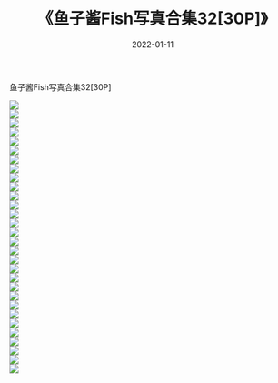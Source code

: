 ﻿---
layout: post
title:  《鱼子酱Fish写真合集32[30P]》
date:   2022-01-11
img: http://img.660000.xyz/Sharelink/性感/2022/鱼子酱Fish写真合集32[30P]/000.jpg
categories: [美女, 清纯, 唯美]
---

鱼子酱Fish写真合集32[30P]

  ![](http://img.660000.xyz/Sharelink/性感/2022/鱼子酱Fish写真合集32[30P]/001.jpg) <br> ![](http://img.660000.xyz/Sharelink/性感/2022/鱼子酱Fish写真合集32[30P]/002.jpg) <br> ![](http://img.660000.xyz/Sharelink/性感/2022/鱼子酱Fish写真合集32[30P]/003.jpg) <br> ![](http://img.660000.xyz/Sharelink/性感/2022/鱼子酱Fish写真合集32[30P]/004.jpg) <br> ![](http://img.660000.xyz/Sharelink/性感/2022/鱼子酱Fish写真合集32[30P]/005.jpg) <br> ![](http://img.660000.xyz/Sharelink/性感/2022/鱼子酱Fish写真合集32[30P]/006.jpg) <br> ![](http://img.660000.xyz/Sharelink/性感/2022/鱼子酱Fish写真合集32[30P]/007.jpg) <br> ![](http://img.660000.xyz/Sharelink/性感/2022/鱼子酱Fish写真合集32[30P]/008.jpg) <br> ![](http://img.660000.xyz/Sharelink/性感/2022/鱼子酱Fish写真合集32[30P]/009.jpg) <br> ![](http://img.660000.xyz/Sharelink/性感/2022/鱼子酱Fish写真合集32[30P]/010.jpg) <br> ![](http://img.660000.xyz/Sharelink/性感/2022/鱼子酱Fish写真合集32[30P]/011.jpg) <br> ![](http://img.660000.xyz/Sharelink/性感/2022/鱼子酱Fish写真合集32[30P]/012.jpg) <br> ![](http://img.660000.xyz/Sharelink/性感/2022/鱼子酱Fish写真合集32[30P]/013.jpg) <br> ![](http://img.660000.xyz/Sharelink/性感/2022/鱼子酱Fish写真合集32[30P]/014.jpg) <br> ![](http://img.660000.xyz/Sharelink/性感/2022/鱼子酱Fish写真合集32[30P]/015.jpg) <br> ![](http://img.660000.xyz/Sharelink/性感/2022/鱼子酱Fish写真合集32[30P]/016.jpg) <br> ![](http://img.660000.xyz/Sharelink/性感/2022/鱼子酱Fish写真合集32[30P]/017.jpg) <br> ![](http://img.660000.xyz/Sharelink/性感/2022/鱼子酱Fish写真合集32[30P]/018.jpg) <br> ![](http://img.660000.xyz/Sharelink/性感/2022/鱼子酱Fish写真合集32[30P]/019.jpg) <br> ![](http://img.660000.xyz/Sharelink/性感/2022/鱼子酱Fish写真合集32[30P]/020.jpg) <br> ![](http://img.660000.xyz/Sharelink/性感/2022/鱼子酱Fish写真合集32[30P]/021.jpg) <br> ![](http://img.660000.xyz/Sharelink/性感/2022/鱼子酱Fish写真合集32[30P]/022.jpg) <br> ![](http://img.660000.xyz/Sharelink/性感/2022/鱼子酱Fish写真合集32[30P]/023.jpg) <br> ![](http://img.660000.xyz/Sharelink/性感/2022/鱼子酱Fish写真合集32[30P]/024.jpg) <br> ![](http://img.660000.xyz/Sharelink/性感/2022/鱼子酱Fish写真合集32[30P]/025.jpg) <br> ![](http://img.660000.xyz/Sharelink/性感/2022/鱼子酱Fish写真合集32[30P]/026.jpg) <br> ![](http://img.660000.xyz/Sharelink/性感/2022/鱼子酱Fish写真合集32[30P]/027.jpg) <br> ![](http://img.660000.xyz/Sharelink/性感/2022/鱼子酱Fish写真合集32[30P]/028.jpg) <br> ![](http://img.660000.xyz/Sharelink/性感/2022/鱼子酱Fish写真合集32[30P]/029.jpg) <br> ![](http://img.660000.xyz/Sharelink/性感/2022/鱼子酱Fish写真合集32[30P]/030.jpg) <br>